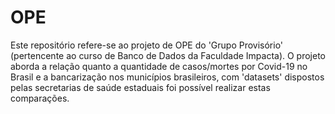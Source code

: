 # OPE

Este repositório refere-se ao projeto de OPE do 'Grupo Provisório' (pertencente ao curso de Banco de Dados da Faculdade Impacta).
O projeto aborda a relação quanto a quantidade de casos/mortes por Covid-19 no Brasil e a bancarização nos municípios brasileiros, com 'datasets' dispostos pelas secretarias de saúde estaduais foi possível realizar estas comparações.
